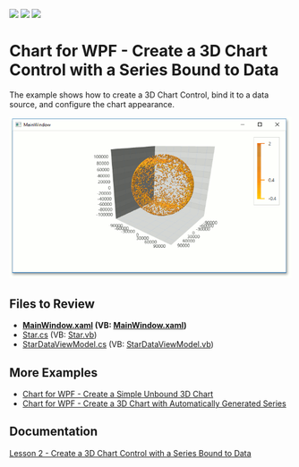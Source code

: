 <!-- default badges list -->
![](https://img.shields.io/endpoint?url=https://codecentral.devexpress.com/api/v1/VersionRange/128568292/22.2.2%2B)
[![](https://img.shields.io/badge/Open_in_DevExpress_Support_Center-FF7200?style=flat-square&logo=DevExpress&logoColor=white)](https://supportcenter.devexpress.com/ticket/details/T465331)
[![](https://img.shields.io/badge/📖_How_to_use_DevExpress_Examples-e9f6fc?style=flat-square)](https://docs.devexpress.com/GeneralInformation/403183)
<!-- default badges end -->

# Chart for WPF - Create a 3D Chart Control with a Series Bound to Data

The example shows how to create a 3D Chart Control, bind it to a data source, and configure the chart appearance.

![Chart](./images/chart.png)

## Files to Review

* **[MainWindow.xaml](./CS/GettingStarted2/MainWindow.xaml) (VB: [MainWindow.xaml](./VB/GettingStarted2/MainWindow.xaml))**
* [Star.cs](./CS/GettingStarted2/Star.cs) (VB: [Star.vb](./VB/GettingStarted2/Star.vb))
* [StarDataViewModel.cs](./CS/GettingStarted2/StarDataViewModel.cs) (VB: [StarDataViewModel.vb](./VB/GettingStarted2/StarDataViewModel.vb))

## More Examples 

* [Chart for WPF - Create a Simple Unbound 3D Chart](https://github.com/DevExpress-Examples/wpf-pivot-create-unbound-3d-chart)
* [Chart for WPF - Create a 3D Chart with Automatically Generated Series](https://github.com/DevExpress-Examples/wpf-chart-create-3d-chart-with-automatically-generated-series)

## Documentation 

[Lesson 2 - Create a 3D Chart Control with a Series Bound to Data](https://docs.devexpress.com/WPF/117584/controls-and-libraries/charts-suite/chart3d-control/getting-started/lesson-2-create-a-chart3d-control-with-a-series-bound-to-data)